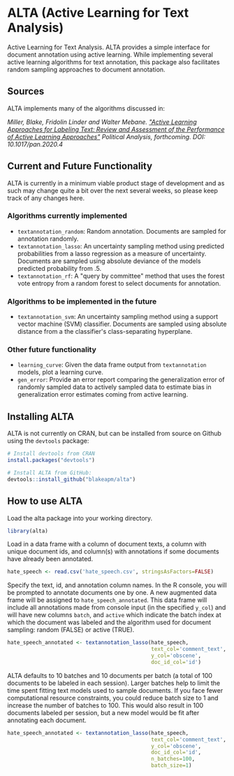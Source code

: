 # ALTA (Active Learning for Text Analysis)

Active Learning for Text Analysis. ALTA provides a simple interface for document annotation using active learning. While implementing several active learning algorithms for text annotation, this package also facilitates random sampling approaches to document annotation.

## Sources

ALTA implements many of the algorithms discussed in:

*Miller, Blake, Fridolin Linder and Walter Mebane. ["Active Learning Approaches for Labeling Text: Review and Assessment of the Performance of Active Learning Approaches"](https://drive.google.com/file/d/1v2FEVjIIcVVldtk2P1WhgLkYRaaYAqVu/) Political Analysis, forthcoming. DOI: 10.1017/pan.2020.4*

## Current and Future Functionality

ALTA is currently in a minimum viable product stage of development and as such may change quite a bit over the next several weeks, so please keep track of any changes here.

### Algorithms currently implemented

- `textannotation_random`: Random annotation. Documents are sampled for annotation randomly.
- `textannotation_lasso`: An uncertainty sampling method using predicted probabilities from a lasso regression as a measure of uncertainty. Documents are sampled using absolute deviance of the models predicted probability from .5.
- `textannotation_rf`: A "query by committee" method that uses the forest vote entropy from a random forest to select documents for annotation.

### Algorithms to be implemented in the future

- `textannotation_svm`: An uncertainty sampling method using a support vector machine (SVM) classifier. Documents are sampled using absolute distance from a the classifier's class-separating hyperplane.

### Other future functionality

- `learning_curve`: Given the data frame output from `textannotation` models, plot a learning curve.
- `gen_error`: Provide an error report comparing the generalization error of randomly sampled data to actively sampled data to estimate bias in generalization error estimates coming from active learning.

## Installing ALTA

ALTA is not currently on CRAN, but can be installed from source on Github using the `devtools` package:

```r
# Install devtools from CRAN
install.packages("devtools")

# Install ALTA from GitHub:
devtools::install_github("blakeapm/alta")
```

## How to use ALTA

Load the alta package into your working directory.

```r
library(alta)
```

Load in a data frame with a column of document texts, a column with unique document ids,  and column(s) with annotations if some documents have already been annotated.

```r
hate_speech <- read.csv('hate_speech.csv', stringsAsFactors=FALSE)
```

Specify the text, id, and annotation column names. In the R console, you will be prompted to annotate documents one by one. A new augmented data frame will be assigned to `hate_speech_annotated`. This data frame will include all annotations made from console input (in the specified `y_col`) and will have new columns `batch`, and `active` which indicate the batch index at which the document was labeled and the algorithm used for document sampling: random (FALSE) or active (TRUE).

```r
hate_speech_annotated <- textannotation_lasso(hate_speech, 
                                              text_col='comment_text',
                                              y_col='obscene',
                                              doc_id_col='id')
```

ALTA defaults to 10 batches and 10 documents per batch (a total of 100 documents to be labeled in each session). Larger batches help to limit the time spent fitting text models used to sample documents. If you face fewer computational resource constraints, you could reduce batch size to 1 and increase the number of batches to 100. This would also result in 100 documents labeled per session, but a new model would be fit after annotating each document.

```r
hate_speech_annotated <- textannotation_lasso(hate_speech, 
                                              text_col='comment_text',
                                              y_col='obscene',
                                              doc_id_col='id',
                                              n_batches=100,
                                              batch_size=1)
```

